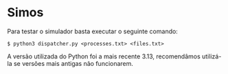 # Simos
Para testar o simulador basta executar o seguinte comando:
```
$ python3 dispatcher.py <processes.txt> <files.txt>
```

A versão utilizada do Python foi a mais recente 3.13, recomendâmos utilizá-la se versões mais antigas não funcionarem.
